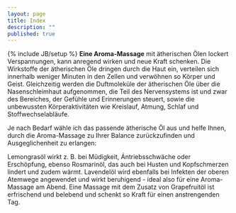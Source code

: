 ```yaml
---
layout: page
title: Index
description: ""
published: true
---
```


{% include JB/setup %}
**Eine Aroma-Massage** mit ätherischen Ölen lockert Verspannungen, kann anregend wirken und neue Kraft schenken. Die Wirkstoffe der ätherischen Öle dringen durch die Haut ein, verteilen sich innerhalb weniger Minuten in den Zellen und verwöhnen so Körper und Geist. Gleichzeitig werden die Duftmoleküle der ätherischen Öle über die Nasenschleimhaut aufgenommen, die Teil des Nervensystems ist und zwar des Bereiches, der Gefühle und Erinnerungen steuert, sowie die unbewussten Körperaktivitäten wie Kreislauf, Atmung, Schlaf und Stoffwechselabläufe. 

Je nach Bedarf wähle ich das passende ätherische Öl aus und helfe Ihnen, durch die Aroma-Massage zu Ihrer Balance zurückzufinden und Ausgeglichenheit zu erlangen: 

Lemongrasöl wirkt z. B. bei Müdigkeit, Ántriebsschwäche oder Erschöpfung, ebenso Rosmarinöl, das auch bei Husten und Kopfschmerzen lindert und zudem wärmt. Lavendelöl wird ebenfalls bei Infekten der oberen Atemwege angewendet und wirkt beruhigend - ideal also für eine Aroma-Massage am Abend. Eine Massage mit dem Zusatz von Grapefruitöl ist erfrischend und belebend und schenkt so Kraft für einen anstrengenden Tag.